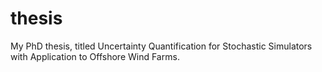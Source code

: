 # thesis
My PhD thesis, titled Uncertainty Quantification for Stochastic Simulators with Application to Offshore Wind Farms.
